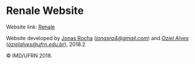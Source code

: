 # Renale Website

Website link: [Renale](http://clinicarenale.netlify.app)

Website developed by [Jonas Rocha](https://github.com/jonasra4) (*jonasra4@gmail.com*) and [_Oziel Alves_](https://github.com/ozielalves) (*ozielalves@ufrn.edu.br*), 2018.2

&copy; IMD/UFRN 2018.
